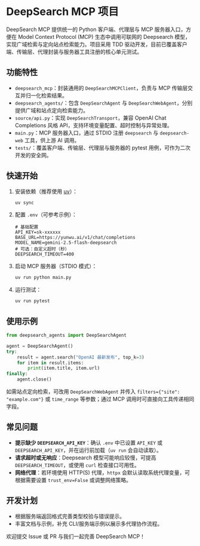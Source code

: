 # DeepSearch MCP 项目

DeepSearch MCP 提供统一的 Python 客户端、代理层与 MCP 服务器入口，方便在 Model Context Protocol (MCP) 生态中调用可联网的 Deepsearch 模型，实现广域检索与定向站点检索能力。项目采用 TDD 驱动开发，目前已覆盖客户端、传输层、代理封装与服务器工具注册的核心单元测试。

## 功能特性
- `deepsearch_mcp`：封装通用的 `DeepSearchMCPClient`，负责与 MCP 传输层交互并归一化检索结果。
- `deepsearch_agents/`：包含 `DeepSearchAgent` 与 `DeepSearchWebAgent`，分别提供广域和站点定向检索能力。
- `source/api.py`：实现 `DeepSearchTransport`，兼容 OpenAI Chat Completions 风格 API，支持环境变量配置、超时控制与异常处理。
- `main.py`：MCP 服务器入口，通过 STDIO 注册 `deepsearch` 与 `deepsearch-web` 工具，供上游 AI 调用。
- `tests/`：覆盖客户端、传输层、代理层与服务器的 pytest 用例，可作为二次开发的安全网。

## 快速开始
1. 安装依赖（推荐使用 [uv](https://github.com/astral-sh/uv)）：
   ```bash
   uv sync
   ```
2. 配置 `.env`（可参考示例）：
   ```env
   # 基础配置
   API_KEY=sk-xxxxxx
   BASE_URL=https://yunwu.ai/v1/chat/completions
   MODEL_NAME=gemini-2.5-flash-deepsearch
   # 可选：自定义超时（秒）
   DEEPSEARCH_TIMEOUT=400
   ```
3. 启动 MCP 服务器（STDIO 模式）：
   ```bash
   uv run python main.py
   ```
4. 运行测试：
   ```bash
   uv run pytest
   ```

## 使用示例
```python
from deepsearch_agents import DeepSearchAgent

agent = DeepSearchAgent()
try:
    result = agent.search("OpenAI 最新发布", top_k=3)
    for item in result.items:
        print(item.title, item.url)
finally:
    agent.close()
```

如需站点定向检索，可改用 `DeepSearchWebAgent` 并传入 `filters={"site": "example.com"}` 或 `time_range` 等参数；通过 MCP 调用时可直接向工具传递相同字段。

## 常见问题
- **提示缺少 `DEEPSEARCH_API_KEY`**：确认 `.env` 中已设置 `API_KEY` 或 `DEEPSEARCH_API_KEY`，并在运行前加载（`uv run` 会自动读取）。
- **请求超时或无响应**：Deepsearch 模型可能响应较慢，可提高 `DEEPSEARCH_TIMEOUT`，或使用 `curl` 检查接口可用性。
- **网络代理**：若环境使用 HTTP(S) 代理，`httpx` 会默认读取系统代理变量，可根据需要设置 `trust_env=False` 或调整网络策略。

## 开发计划
- 根据服务端返回格式完善类型校验与错误提示。
- 丰富文档与示例，补充 CLI/服务端示例以展示多代理协作流程。

欢迎提交 Issue 或 PR 与我们一起完善 DeepSearch MCP！

